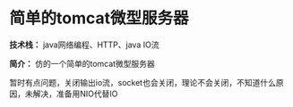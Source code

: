 # 简单的tomcat微型服务器

**技术栈：** java网络编程、HTTP、java IO流

**简介：** 仿的一个简单的tomcat微型服务器

暂时有点问题，关闭输出io流，socket也会关闭，理论不会关闭，不知道什么原因，未解决，准备用NIO代替IO
